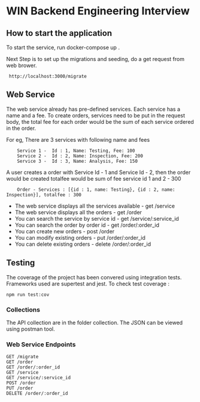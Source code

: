 # WIN Backend Engineering Interview

## How to start the application

To start the service, run docker-compose up .

Next Step is to set up the migrations and seeding, do a get request from web brower.

```
 http://localhost:3000/migrate
```
## Web Service

The web service already has pre-defined services. Each service has a name and a fee. To create orders, services need to be put in the request body, the total fee for each order would be the sum of each service ordered in the order. 

For eg, There are 3 services with following name and fees
```
    Service 1 -  Id : 1, Name: Testing, Fee: 100
    Service 2 -  Id : 2, Name: Inspection, Fee: 200
    Service 3 -  Id : 3, Name: Analysis, Fee: 150
```

A user creates a order with Service Id - 1 and Service Id - 2, then the order would be created totalfee would be sum of fee service id 1 and 2 - 300

```
    Order - Services : [{id : 1, name: Testing}, {id : 2, name: Inspection}], totalfee : 300
```


 - The web service displays all the services available - get /service
 - The web service displays all the orders - get /order
 - You can search the service by service id - get /service/:service_id
 - You can search the order by order id - get /order/:order_id
 - You can create new orders - post /order
 - You can modify existing orders - put /order/:order_id
 - You can delete existing orders - delete /order/:order_id


## Testing

The coverage of the project has been convered using integration tests. Frameworks used are supertest and jest. To check test coverage : 

```
npm run test:cov
```

### Collections

The API collection are in the folder collection. The JSON can be viewed using postman tool.


### Web Service Endpoints

```
GET /migrate
GET /order
GET /order/:order_id
GET /service
GET /service/:service_id
POST /order
PUT /order
DELETE /order/:order_id 
```


